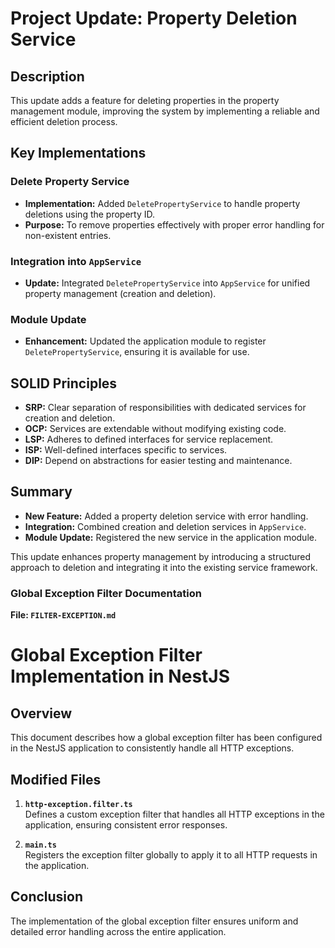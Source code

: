 # Project Update: Property Deletion Service

## Description

This update adds a feature for deleting properties in the property management module, improving the system by implementing a reliable and efficient deletion process.

## Key Implementations

### Delete Property Service

- **Implementation:** Added `DeletePropertyService` to handle property deletions using the property ID.
- **Purpose:** To remove properties effectively with proper error handling for non-existent entries.

### Integration into `AppService`

- **Update:** Integrated `DeletePropertyService` into `AppService` for unified property management (creation and deletion).

### Module Update

- **Enhancement:** Updated the application module to register `DeletePropertyService`, ensuring it is available for use.

## SOLID Principles

- **SRP:** Clear separation of responsibilities with dedicated services for creation and deletion.
- **OCP:** Services are extendable without modifying existing code.
- **LSP:** Adheres to defined interfaces for service replacement.
- **ISP:** Well-defined interfaces specific to services.
- **DIP:** Depend on abstractions for easier testing and maintenance.

## Summary

- **New Feature:** Added a property deletion service with error handling.
- **Integration:** Combined creation and deletion services in `AppService`.
- **Module Update:** Registered the new service in the application module.

This update enhances property management by introducing a structured approach to deletion and integrating it into the existing service framework.





### **Global Exception Filter Documentation**

**File: `FILTER-EXCEPTION.md`**

# Global Exception Filter Implementation in NestJS

## Overview

This document describes how a global exception filter has been configured in the NestJS application to consistently handle all HTTP exceptions.

## Modified Files

1. **`http-exception.filter.ts`**  
   Defines a custom exception filter that handles all HTTP exceptions in the application, ensuring consistent error responses.

2. **`main.ts`**  
   Registers the exception filter globally to apply it to all HTTP requests in the application.

## Conclusion

The implementation of the global exception filter ensures uniform and detailed error handling across the entire application.
